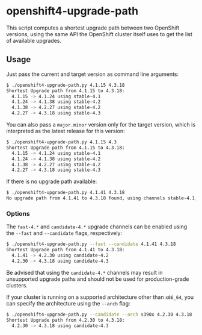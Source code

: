 # openshift4-upgrade-path

This script computes a shortest upgrade path between two OpenShift
versions, using the same API the OpenShift cluster itself uses to get
the list of available upgrades.

## Usage

Just pass the current and target version as command line arguments:

```sh
$ ./openshift4-upgrade-path.py 4.1.15 4.3.18
Shortest Upgrade path from 4.1.15 to 4.3.18:
  4.1.15 -> 4.1.24 using stable-4.1
  4.1.24 -> 4.1.38 using stable-4.2
  4.1.38 -> 4.2.27 using stable-4.2
  4.2.27 -> 4.3.18 using stable-4.3
```

You can also pass a `major.minor` version only for the target version,
which is interpreted as the latest release for this version:

```sh
$ ./openshift4-upgrade-path.py 4.1.15 4.3
Shortest Upgrade path from 4.1.15 to 4.3.18:
  4.1.15 -> 4.1.24 using stable-4.1
  4.1.24 -> 4.1.38 using stable-4.2
  4.1.38 -> 4.2.27 using stable-4.2
  4.2.27 -> 4.3.18 using stable-4.3
```

If there is no upgrade path available:

```sh
$ ./openshift4-upgrade-path.py 4.1.41 4.3.18
No upgrade path from 4.1.41 to 4.3.18 found, using channels stable-4.1, stable-4.2, stable-4.3
```

### Options

The `fast-4.*` and `candidate-4.*` upgrade channels can be enabled
using the `--fast` and `--candidate` flags, respectively:

```sh
$ ./openshift4-upgrade-path.py --fast --candidate 4.1.41 4.3.18
Shortest Upgrade path from 4.1.41 to 4.3.18:
  4.1.41 -> 4.2.30 using candidate-4.2
  4.2.30 -> 4.3.18 using candidate-4.3
```

Be advised that using the `candidate-4.*` channels may result in
unsupported upgrade paths and should not be used for production-grade
clusters.

If your cluster is running on a supported architecture other than
`x86_64`, you can specify the architecture using the `--arch` flag:

```sh
$ ./openshift4-upgrade-path.py --candidate --arch s390x 4.2.30 4.3.18
Shortest Upgrade path from 4.2.30 to 4.3.18:
  4.2.30 -> 4.3.18 using candidate-4.3
```

